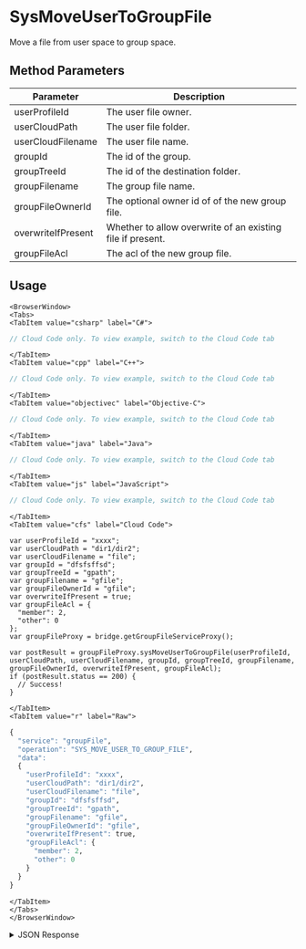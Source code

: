 # SysMoveUserToGroupFile

Move a file from user space to group space.

<PartialServop service_name="groupFile" operation_name="SYS_MOVE_USER_TO_GROUP_FILE" />

## Method Parameters
Parameter | Description
--------- | -----------
userProfileId | The user file owner.
userCloudPath | The user file folder.
userCloudFilename | The user file name.
groupId | The id of the group.
groupTreeId | The id of the destination folder.
groupFilename | The group file name.
groupFileOwnerId | The optional owner id of of the new group file.
overwriteIfPresent | Whether to allow overwrite of an existing file if present.
groupFileAcl | The acl of the new group file.

## Usage

```mdx-code-block
<BrowserWindow>
<Tabs>
<TabItem value="csharp" label="C#">
```

```csharp
// Cloud Code only. To view example, switch to the Cloud Code tab
```

```mdx-code-block
</TabItem>
<TabItem value="cpp" label="C++">
```

```cpp
// Cloud Code only. To view example, switch to the Cloud Code tab
```

```mdx-code-block
</TabItem>
<TabItem value="objectivec" label="Objective-C">
```

```objectivec
// Cloud Code only. To view example, switch to the Cloud Code tab
```

```mdx-code-block
</TabItem>
<TabItem value="java" label="Java">
```

```java
// Cloud Code only. To view example, switch to the Cloud Code tab
```

```mdx-code-block
</TabItem>
<TabItem value="js" label="JavaScript">
```

```javascript
// Cloud Code only. To view example, switch to the Cloud Code tab
```

```mdx-code-block
</TabItem>
<TabItem value="cfs" label="Cloud Code">
```

```cfscript
var userProfileId = "xxxx";
var userCloudPath = "dir1/dir2";
var userCloudFilename = "file";
var groupId = "dfsfsffsd";
var groupTreeId = "gpath";
var groupFilename = "gfile";
var groupFileOwnerId = "gfile";
var overwriteIfPresent = true;
var groupFileAcl = {
  "member": 2,
  "other": 0
};
var groupFileProxy = bridge.getGroupFileServiceProxy();

var postResult = groupFileProxy.sysMoveUserToGroupFile(userProfileId, userCloudPath, userCloudFilename, groupId, groupTreeId, groupFilename, groupFileOwnerId, overwriteIfPresent, groupFileAcl);
if (postResult.status == 200) {
  // Success!
}
```

```mdx-code-block
</TabItem>
<TabItem value="r" label="Raw">
```

```r
{
  "service": "groupFile",
  "operation": "SYS_MOVE_USER_TO_GROUP_FILE",
  "data":
  {
    "userProfileId": "xxxx",
    "userCloudPath": "dir1/dir2",
    "userCloudFilename": "file",
    "groupId": "dfsfsffsd",
    "groupTreeId": "gpath",
    "groupFilename": "gfile",
    "groupFileOwnerId": "gfile",
    "overwriteIfPresent": true,
    "groupFileAcl": {
      "member": 2,
      "other": 0
    }
  }
}
```

```mdx-code-block
</TabItem>
</Tabs>
</BrowserWindow>
```

<details>
<summary>JSON Response</summary>

```json
{
  "data": {
    "fileDetails": {
      "treeId": "40479c72-b46b-4c05-902c-239ada116acd",
      "fileName": "glog1.json",
      "fileSize": 8199,
      "dateUploaded": 1677526746000,
      "etag": "93acc8568cee7d0d0836ff6b63b549ab",
      "acl": {
        "member": 2,
        "other": 0
      },
      "version": 1,
      "url": "https://api.internal.braincloudservers.com/groupfiles/bc/g/23782/gr/2bf538d1-19ea-4e14-9862-f979215e09b7/40479c72-b46b-4c05-902c-239ada116acd/4c924070-db15-47d4-a44a-be496bb49f66/V1/glog1.json",
      "fileId": "4c924070-db15-47d4-a44a-be496bb49f66"
    },
    "groupId": "2bf538d1-19ea-4e14-9862-f979215e09b7"
  },
  "status": 200
}
```
</details>

